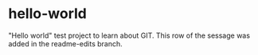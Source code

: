 # hello-world
"Hello world" test project to learn about GIT.
This row of the sessage was added in the readme-edits branch.

